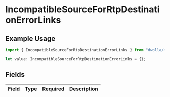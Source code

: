 # IncompatibleSourceForRtpDestinationErrorLinks

## Example Usage

```typescript
import { IncompatibleSourceForRtpDestinationErrorLinks } from "dwolla/models";

let value: IncompatibleSourceForRtpDestinationErrorLinks = {};
```

## Fields

| Field       | Type        | Required    | Description |
| ----------- | ----------- | ----------- | ----------- |